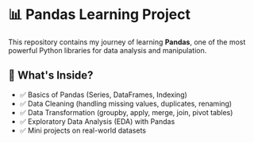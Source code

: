 # 📊 Pandas Learning Project

This repository contains my journey of learning **Pandas**, one of the most powerful Python libraries for data analysis and manipulation.

## 🚀 What's Inside?
- ✅ Basics of Pandas (Series, DataFrames, Indexing)
- ✅ Data Cleaning (handling missing values, duplicates, renaming)
- ✅ Data Transformation (groupby, apply, merge, join, pivot tables)
- ✅ Exploratory Data Analysis (EDA) with Pandas
- ✅ Mini projects on real-world datasets
